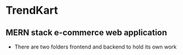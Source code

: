# TrendKart
## MERN stack e-commerce web application
- There are two folders frontend and backend to hold its own work
